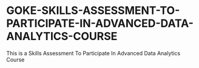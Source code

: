 # GOKE-SKILLS-ASSESSMENT-TO-PARTICIPATE-IN-ADVANCED-DATA-ANALYTICS-COURSE
This  is a Skills Assessment To Participate In Advanced Data Analytics Course
